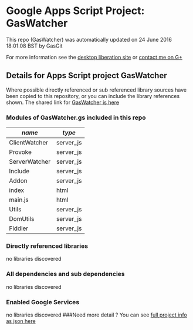 # Google Apps Script Project: GasWatcher
This repo (GasWatcher) was automatically updated on 24 June 2016 18:01:08 BST by GasGit

For more information see the [desktop liberation site](http://ramblings.mcpher.com/Home/excelquirks/drivesdk/gettinggithubready "desktop liberation") or [contact me on G+](https://plus.google.com/+BruceMcpherson "Bruce McPherson - GDE")
## Details for Apps Script project GasWatcher
Where possible directly referenced or sub referenced library sources have been copied to this repository, or you can include the library references shown. 
The shared link for [GasWatcher is here](https://script.google.com/d/1EC5t7D6B5lnKndVuMKgyymBn7Pi56cT-1gCIEzAIMgBhvnOM-qrWoeiX/edit?usp=sharing "open in the GAS IDE")

### Modules of GasWatcher.gs included in this repo
*name*|*type*
--- | --- 
ClientWatcher| server_js
Provoke| server_js
ServerWatcher| server_js
Include| server_js
Addon| server_js
index| html
main.js| html
Utils| server_js
DomUtils| server_js
Fiddler| server_js
### Directly referenced libraries
no libraries discovered
### All dependencies and sub dependencies
no libraries discovered
### Enabled Google Services
no libraries discovered
###Need more detail ?
You can see [full project info as json here](info.json)
